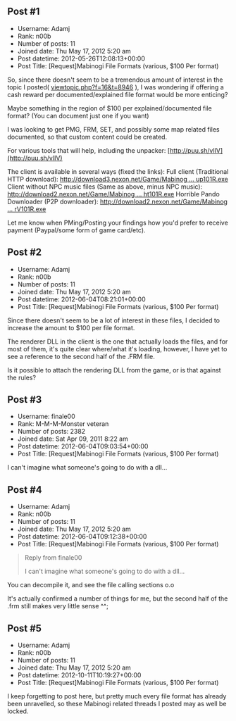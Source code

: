 ## Post #1
- Username: Adamj
- Rank: n00b
- Number of posts: 11
- Joined date: Thu May 17, 2012 5:20 am
- Post datetime: 2012-05-26T12:08:13+00:00
- Post Title: [Request]Mabinogi File Formats (various, $100 Per format)

So, since there doesn't seem to be a tremendous amount of interest in the topic I posted( [viewtopic.php?f=16&t=8946](http://forum.xentax.com/viewtopic.php?f=16&t=8946) ), I was wondering if offering a cash reward per documented/explained file format would be more enticing?

Maybe something in the region of $100 per explained/documented file format? (You can document just one if you want)

I was looking to get PMG, FRM, SET, and possibly some map related files documented, so that custom content could be created.

For various tools that will help, including the unpacker: [http://puu.sh/vlIV](http://puu.sh/vlIV)

The client is available in several ways (fixed the links):
Full client (Traditional HTTP download): [http://download3.nexon.net/Game/Mabinog ... up101R.exe](http://download3.nexon.net/Game/Mabinogi/FullVersion/MabinogiSetup101R.exe)
Client without NPC music files (Same as above, minus NPC music): [http://download2.nexon.net/Game/Mabinog ... ht101R.exe](http://download2.nexon.net/Game/Mabinogi/LightVersion/MabinogiSetupLight101R.exe)
Horrible Pando Downloader (P2P downloader):  [http://download2.nexon.net/Game/Mabinog ... rV101R.exe](http://download2.nexon.net/Game/Mabinogi/Downloader/MabinogiDownloaderV101R.exe)

Let me know when PMing/Posting your findings how you'd prefer to receive payment (Paypal/some form of game card/etc).
## Post #2
- Username: Adamj
- Rank: n00b
- Number of posts: 11
- Joined date: Thu May 17, 2012 5:20 am
- Post datetime: 2012-06-04T08:21:01+00:00
- Post Title: [Request]Mabinogi File Formats (various, $100 Per format)

Since there doesn't seem to be a lot of interest in these files, I decided to increase the amount to $100 per file format.

The renderer DLL in the client is the one that actually loads the files, and for most of them, it's quite clear where/what it's loading, however, I have yet to see a reference to the second half of the .FRM file.

Is it possible to attach the rendering DLL from the game, or is that against the rules?
## Post #3
- Username: finale00
- Rank: M-M-M-Monster veteran
- Number of posts: 2382
- Joined date: Sat Apr 09, 2011 8:22 am
- Post datetime: 2012-06-04T09:03:54+00:00
- Post Title: [Request]Mabinogi File Formats (various, $100 Per format)

I can't imagine what someone's going to do with a dll...
## Post #4
- Username: Adamj
- Rank: n00b
- Number of posts: 11
- Joined date: Thu May 17, 2012 5:20 am
- Post datetime: 2012-06-04T09:12:38+00:00
- Post Title: [Request]Mabinogi File Formats (various, $100 Per format)

> Reply from finale00
>
> I can't imagine what someone's going to do with a dll...

You can decompile it, and see the file calling sections o.o

It's actually confirmed a number of things for me, but the second half of the .frm still makes very little sense ^^;
## Post #5
- Username: Adamj
- Rank: n00b
- Number of posts: 11
- Joined date: Thu May 17, 2012 5:20 am
- Post datetime: 2012-10-11T10:19:27+00:00
- Post Title: [Request]Mabinogi File Formats (various, $100 Per format)

I keep forgetting to post here, but pretty much every file format has already been unravelled, so these Mabinogi related threads I posted may as well be locked.
